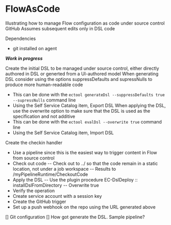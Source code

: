 # FlowAsCode
Illustrating how to manage Flow configuration as code under source control
GitHub
Assumes subsequent edits only in DSL code

Dependencies
- git installed on agent

***Work in progress***

Create the initial DSL to be managed under source control, either directly authored in DSL or generted from a UI-authored model
When generating DSL consider using the options suppressDefaults and supressNulls to produce more human-readable code
- This can be done with the `ectool generateDsl --suppressDefaults true --supressNulls` command line
- Using the Self Service Catalog item, Export DSL
When applying the DSL, use the overwrite option to make sure that the DSL is used as the specification and not additive
- This can be done with the `ectool evalDsl --overwrite true` command line
- Using the Self Service Catalog item, Import DSL

Create the checkin handler
- Use a pipeline since this is the easiest way to trigger content in Flow from source control
- Check out code
-- Check out to ../<reponame> so that the code remain in a static location, not under a job workspace
-- Results to /myPipelineRuntime/CheckoutCode
- Apply the DSL
-- Use the plugin procedure EC-DslDeploy :: installDslFromDirectory
-- Overwrite true
- Verify the operation
- Create service account with a session key
- Create the GitHub trigger
- Set up a push webhook on the repo using the URL generated above



[] Git configuration
[] How got generate the DSL. Sample pipeline?
